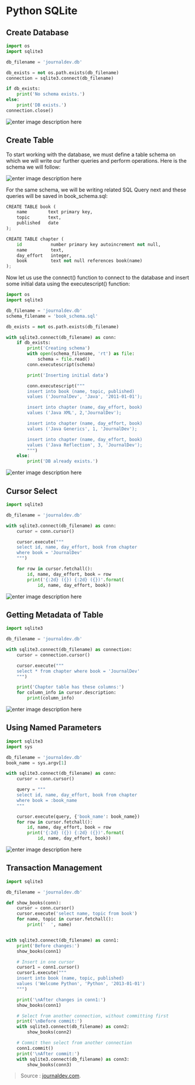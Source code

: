 
Python SQLite
===

## Create Database

```py
import os
import sqlite3

db_filename = 'journaldev.db'

db_exists = not os.path.exists(db_filename)
connection = sqlite3.connect(db_filename)

if db_exists:
    print('No schema exists.')
else:
    print('DB exists.')
connection.close()
```

![enter image description here](https://cdn.journaldev.com/wp-content/uploads/2018/04/create-database.png)

## Create Table

To start working with the database, we must define a table schema on which we will write our further queries and perform operations. Here is the schema we will follow:

![enter image description here](https://cdn.journaldev.com/wp-content/uploads/2018/04/table-schema.png)

For the same schema, we will be writing related SQL Query next and these queries will be saved in book_schema.sql:
```py
CREATE TABLE book (
    name        text primary key,
    topic       text,
    published   date
);

CREATE TABLE chapter (
    id           number primary key autoincrement not null,
    name         text,
    day_effort   integer,
    book         text not null references book(name)
);
```
Now let us use the connect() function to connect to the database and insert some initial data using the executescript() function:
```py
import os
import sqlite3

db_filename = 'journaldev.db'
schema_filename = 'book_schema.sql'

db_exists = not os.path.exists(db_filename)

with sqlite3.connect(db_filename) as conn:
    if db_exists:
        print('Creating schema')
        with open(schema_filename, 'rt') as file:
            schema = file.read()
        conn.executescript(schema)

        print('Inserting initial data')

        conn.executescript("""
        insert into book (name, topic, published)
        values ('JournalDev', 'Java', '2011-01-01');

        insert into chapter (name, day_effort, book)
        values ('Java XML', 2,'JournalDev');

        insert into chapter (name, day_effort, book)
        values ('Java Generics', 1, 'JournalDev');

        insert into chapter (name, day_effort, book)
        values ('Java Reflection', 3, 'JournalDev');
        """)
    else:
        print('DB already exists.')
```

![enter image description here](https://cdn.journaldev.com/wp-content/uploads/2018/04/create-schema-with-db-test.png)

## Cursor Select
```py
import sqlite3

db_filename = 'journaldev.db'

with sqlite3.connect(db_filename) as conn:
    cursor = conn.cursor()

    cursor.execute("""
    select id, name, day_effort, book from chapter
    where book = 'JournalDev'
    """)

    for row in cursor.fetchall():
        id, name, day_effort, book = row
        print('{:2d} ({}) {:2d} ({})'.format(
            id, name, day_effort, book))
```

![enter image description here](https://cdn.journaldev.com/wp-content/uploads/2018/04/fetch-data.png)

## Getting Metadata of Table

```py
import sqlite3

db_filename = 'journaldev.db'

with sqlite3.connect(db_filename) as connection:
    cursor = connection.cursor()

    cursor.execute("""
    select * from chapter where book = 'JournalDev'
    """)

    print('Chapter table has these columns:')
    for column_info in cursor.description:
        print(column_info)
```
![enter image description here](https://cdn.journaldev.com/wp-content/uploads/2018/04/table-metadata.png)

## Using Named Parameters

```py
import sqlite3
import sys

db_filename = 'journaldev.db'
book_name = sys.argv[1]

with sqlite3.connect(db_filename) as conn:
    cursor = conn.cursor()

    query = """
    select id, name, day_effort, book from chapter
    where book = :book_name
    """

    cursor.execute(query, {'book_name': book_name})
    for row in cursor.fetchall():
        id, name, day_effort, book = row
        print('{:2d} ({}) {:2d} ({})'.format(
            id, name, day_effort, book))
```

![enter image description here](https://cdn.journaldev.com/wp-content/uploads/2018/04/named-parameter.png)

## Transaction Management

```py
import sqlite3

db_filename = 'journaldev.db'

def show_books(conn):
    cursor = conn.cursor()
    cursor.execute('select name, topic from book')
    for name, topic in cursor.fetchall():
        print('  ', name)


with sqlite3.connect(db_filename) as conn1:
    print('Before changes:')
    show_books(conn1)

    # Insert in one cursor
    cursor1 = conn1.cursor()
    cursor1.execute("""
    insert into book (name, topic, published)
    values ('Welcome Python', 'Python', '2013-01-01')
    """)

    print('\nAfter changes in conn1:')
    show_books(conn1)

    # Select from another connection, without committing first
    print('\nBefore commit:')
    with sqlite3.connect(db_filename) as conn2:
        show_books(conn2)

    # Commit then select from another connection
    conn1.commit()
    print('\nAfter commit:')
    with sqlite3.connect(db_filename) as conn3:
        show_books(conn3)
```







> Source : [journaldev.com](https://www.journaldev.com/20515/python-sqlite-tutorial).
<!--stackedit_data:
eyJoaXN0b3J5IjpbLTE3Njg3MTQ0MzAsMTYyNjc1OTA3OF19
-->